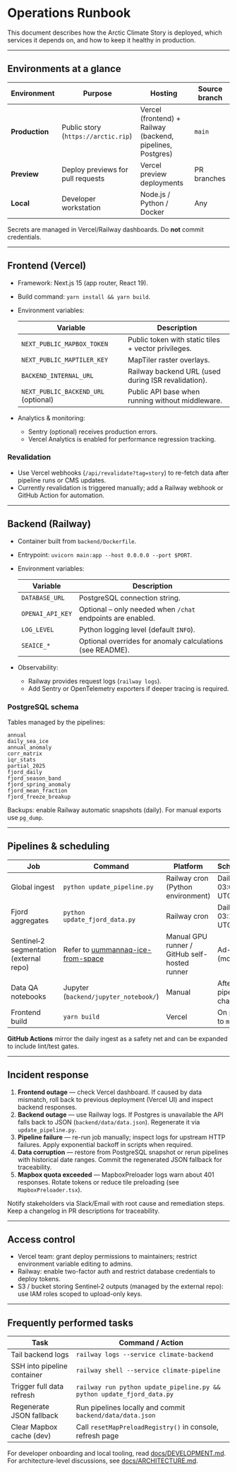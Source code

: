 # Operations Runbook

This document describes how the Arctic Climate Story is deployed, which services it depends on, and how to keep it healthy in production.

---

## Environments at a glance

| Environment | Purpose | Hosting | Source branch |
|-------------|---------|---------|----------------|
| **Production** | Public story (`https://arctic.rip`) | Vercel (frontend) + Railway (backend, pipelines, Postgres) | `main` |
| **Preview** | Deploy previews for pull requests | Vercel preview deployments | PR branches |
| **Local** | Developer workstation | Node.js / Python / Docker | Any |

Secrets are managed in Vercel/Railway dashboards. Do **not** commit credentials.

---

## Frontend (Vercel)

- Framework: Next.js 15 (app router, React 19).
- Build command: `yarn install && yarn build`.
- Environment variables:

  | Variable | Description |
  |----------|-------------|
  | `NEXT_PUBLIC_MAPBOX_TOKEN` | Public token with static tiles + vector privileges. |
  | `NEXT_PUBLIC_MAPTILER_KEY` | MapTiler raster overlays. |
  | `BACKEND_INTERNAL_URL` | Railway backend URL (used during ISR revalidation). |
  | `NEXT_PUBLIC_BACKEND_URL` (optional) | Public API base when running without middleware. |

- Analytics & monitoring:
  - Sentry (optional) receives production errors.
  - Vercel Analytics is enabled for performance regression tracking.

### Revalidation

- Use Vercel webhooks (`/api/revalidate?tag=story`) to re-fetch data after pipeline runs or CMS updates.
- Currently revalidation is triggered manually; add a Railway webhook or GitHub Action for automation.

---

## Backend (Railway)

- Container built from `backend/Dockerfile`.
- Entrypoint: `uvicorn main:app --host 0.0.0.0 --port $PORT`.
- Environment variables:

  | Variable | Description |
  |----------|-------------|
  | `DATABASE_URL` | PostgreSQL connection string. |
  | `OPENAI_API_KEY` | Optional – only needed when `/chat` endpoints are enabled. |
  | `LOG_LEVEL` | Python logging level (default `INFO`). |
  | `SEAICE_*` | Optional overrides for anomaly calculations (see README). |

- Observability:
  - Railway provides request logs (`railway logs`).
  - Add Sentry or OpenTelemetry exporters if deeper tracing is required.

### PostgreSQL schema

Tables managed by the pipelines:

```
annual
daily_sea_ice
annual_anomaly
corr_matrix
iqr_stats
partial_2025
fjord_daily
fjord_season_band
fjord_spring_anomaly
fjord_mean_fraction
fjord_freeze_breakup
```

Backups: enable Railway automatic snapshots (daily). For manual exports use `pg_dump`.

---

## Pipelines & scheduling

| Job | Command | Platform | Schedule | Notes |
|-----|---------|----------|----------|-------|
| Global ingest | `python update_pipeline.py` | Railway cron (Python environment) | Daily 03:00 UTC | Writes climate tables and `data/data.json`. |
| Fjord aggregates | `python update_fjord_data.py` | Railway cron | Daily 03:10 UTC | Depends on latest Sentinel‑2 CSV. |
| Sentinel‑2 segmentation (external repo) | Refer to [uummannaq-ice-from-space](https://github.com/lukaskreibig/uummannaq-ice-from-space) | Manual GPU runner / GitHub self-hosted runner | Ad-hoc (monthly) | Produces `summary_test_cleaned.csv` consumed by this dashboard. |
| Data QA notebooks | Jupyter (`backend/jupyter_notebook/`) | Manual | After pipeline changes | Validate smoothing/anomaly outputs. |
| Frontend build | `yarn build` | Vercel | On push to `main` | ISR handles runtime data freshness. |

**GitHub Actions** mirror the daily ingest as a safety net and can be expanded to include lint/test gates.

---

## Incident response

1. **Frontend outage** — check Vercel dashboard. If caused by data mismatch, roll back to previous deployment (Vercel UI) and inspect backend responses.
2. **Backend outage** — use Railway logs. If Postgres is unavailable the API falls back to JSON (`backend/data/data.json`). Regenerate it via `update_pipeline.py`.
3. **Pipeline failure** — re-run job manually; inspect logs for upstream HTTP failures. Apply exponential backoff in scripts when required.
4. **Data corruption** — restore from PostgreSQL snapshot or rerun pipelines with historical date ranges. Commit the regenerated JSON fallback for traceability.
5. **Mapbox quota exceeded** — MapboxPreloader logs warn about 401 responses. Rotate tokens or reduce tile preloading (see `MapboxPreloader.tsx`).

Notify stakeholders via Slack/Email with root cause and remediation steps. Keep a changelog in PR descriptions for traceability.

---

## Access control

- Vercel team: grant deploy permissions to maintainers; restrict environment variable editing to admins.
- Railway: enable two-factor auth and restrict database credentials to deploy tokens.
- S3 / bucket storing Sentinel‑2 outputs (managed by the external repo): use IAM roles scoped to upload-only keys.

---

## Frequently performed tasks

| Task | Command / Action |
|------|------------------|
| Tail backend logs | `railway logs --service climate-backend` |
| SSH into pipeline container | `railway shell --service climate-pipeline` |
| Trigger full data refresh | `railway run python update_pipeline.py && python update_fjord_data.py` |
| Regenerate JSON fallback | Run pipelines locally and commit `backend/data/data.json` |
| Clear Mapbox cache (dev) | Call `resetMapPreloadRegistry()` in console, refresh page |

For developer onboarding and local tooling, read [docs/DEVELOPMENT.md](DEVELOPMENT.md). For architecture-level discussions, see [docs/ARCHITECTURE.md](ARCHITECTURE.md).
